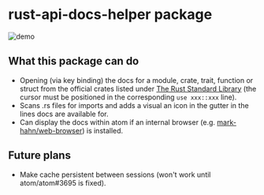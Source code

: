 # rust-api-docs-helper package
![demo](https://github.com/plafue/rust-api-docs-helper/raw/master/demo/demo.ogv.gif)

## What this package can do
* Opening (via key binding) the docs for a module, crate, trait, function or struct from the official crates listed under [The Rust Standard Library](http://doc.rust-lang.org/std/) (the cursor must be positioned in the corresponding ``use xxx::xxx`` line).
* Scans .rs files for imports and adds a visual an icon in the gutter in the lines docs are available for.
* Can display the docs within atom if an internal browser (e.g. [mark-hahn/web-browser](https://atom.io/packages/web-browser)) is installed.

## Future plans
* Make cache persistent between sessions (won't work until atom/atom#3695 is fixed).
